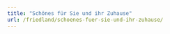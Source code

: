 ```yaml
---
title: "Schönes für Sie und ihr Zuhause"
url: /friedland/schoenes-fuer-sie-und-ihr-zuhause/
---
```

